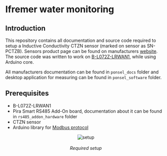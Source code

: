 # Ifremer water monitoring


## Introduction

This repository contains all documentation and source code required to setup a Inductive Conductivity CTZN sensor (marked on sensor as SN-PCTZB).
Sensors product page can be found on manufacturers [website][product_page].
The source code was written to work on [B-L072Z-LRWAN1][lora_board], while using Arduino core.

All manufacturers documentation can be found in `ponsel_docs` folder and desktop application for measuring can be found in `ponsel_software` folder.

## Prerequisites
* B-L072Z-LRWAN1
* Pira Smart RS485 Add-On board, documentation about it can be found in `rs485_addon_hardware` folder
* CTZN sensor
* Arduino library for [Modbus protocol][arduino_library]

<p align="center">
  <img src="doc_images/prerequisites.png" alt="setup"><br><br>
  <i>Required setup</i><br>
</p>

[product_page]: https://en.aqualabo.fr/ctzn-digital-sensor-bare-wires-3-m-cable-stainless-steel-pipe-b4002.html
[lora_board]: https://www.st.com/en/evaluation-tools/b-l072z-lrwan1.html
[arduino_library]: https://github.com/4-20ma/ModbusMaster 
